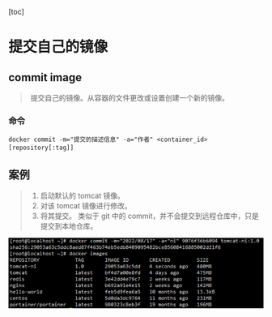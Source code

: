 [toc]

# 提交自己的镜像

## commit image

> ​	提交自己的镜像。从容器的文件更改或设置创建一个新的镜像。

### 命令

```shell
docker commit -m="提交的描述信息" -a="作者" <container_id> [repository[:tag]]
```

## 案例

> 1. 启动默认的 tomcat 镜像。
> 2. 对该 tomcat 镜像进行修改。
> 3. 将其提交。
>    类似于 git 中的 commit，并不会提交到远程仓库中，只是提交到本地仓库。

![commit](img/commit.jpg)

